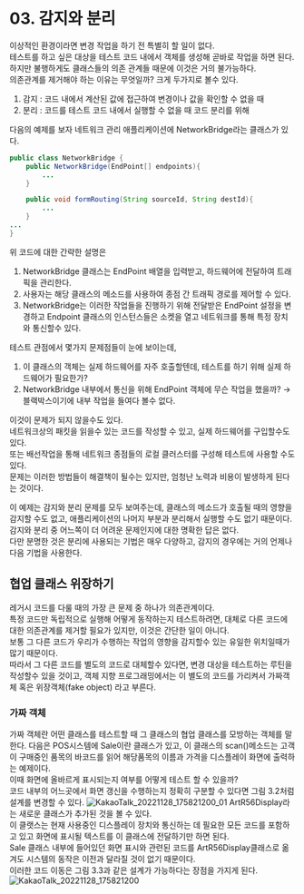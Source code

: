 # 03. 감지와 분리
이상적인 환경이라면 변경 작업을 하기 전 특별히 할 일이 없다.  
테스트를 하고 싶은 대상을 테스트 코드 내에서 객체를 생성해 곧바로 작업을 하면 된다.  
하지만 불행하게도 클래스들의 의존 관계들 때문에 이것은 거의 불가능하다.  
의존관계를 제거해야 하는 이유는 무엇일까? 크게 두가지로 볼수 있다.
1. 감지 : 코드 내에서 계산된 값에 접근하여 변경이나 값을 확인할 수 없을 때
2. 분리 : 코드를 테스트 코드 내에서 실행할 수 없을 때 코드 분리를 위해

다음의 예제를 보자 네트워크 관리 애플리케이션에 NetworkBridge라는 클래스가 있다.
```Java
public class NetworkBridge {
    public NetworkBridge(EndPoint[] endpoints){
        ...
    }

    public void formRouting(String sourceId, String destId){
        ...
    }
...
}
```
위 코드에 대한 간략한 설명은
1. NetworkBridge 클래스는 EndPoint 배열을 입력받고, 하드웨어에 전달하여 트래픽을 관리한다.
2. 사용자는 해당 클래스의 메소드를 사용하여 종점 간 트래픽 경로를 제어할 수 있다.
3. NetworkBridge는 이러한 작업들을 진행하기 위해 전달받은 EndPoint 설정을 변경하고 Endpoint 클래스의 인스턴스들은 소켓을 열고 네트워크를 통해 특정 장치와 통신할수 있다.

테스트 관점에서 몇가지 문제점들이 눈에 보이는데,
1. 이 클래스의 객체는 실제 하드웨어를 자주 호출할텐데, 테스트를 하기 위해 실제 하드웨어가 필요한가?
2. NetworkBridge 내부에서 통신을 위해 EndPoint 객체에 무슨 작업을 했을까? → 블랙박스이기에 내부 작업을 들여다 볼수 없다.

이것이 문제가 되지 않을수도 있다.  
네트워크상의 패킷을 읽을수 있는 코드를 작성할 수 있고, 실제 하드웨어를 구입할수도 있다.  
또는 배선작업을 통해 네트워크 종점들의 로컬 클러스터를 구성해 테스트에 사용할 수도 있다.  
문제는 이러한 방법들이 해결책이 될수는 있지만, 엄청난 노력과 비용이 발생하게 된다는 것이다.  

이 예제는 감지와 분리 문제를 모두 보여주는데, 클래스의 메소드가 호출될 때의 영향을 감지할 수도 없고, 애플리케이션의 나머지 부분과 분리해서 실행할 수도 없기 때문이다.  
감지와 분리 중 어느쪽이 더 어려운 문제인지에 대한 명확한 답은 없다.  
다만 분명한 것은 분리에 사용되는 기법은 매우 다양하고, 감지의 경우에는 거의 언제나 다음 기법을 사용한다.

## 협업 클래스 위장하기
레거시 코드를 다룰 때의 가장 큰 문제 중 하나가 의존관계이다.  
특정 코드만 독립적으로 실행해 어떻게 동작하는지 테스트하려면, 대체로 다른 코드에 대한 의존관계를 제거할 필요가 있지만, 이것은 간단한 일이 아니다.  
보통 그 다른 코드가 우리가 수행하는 작업의 영향을 감지할수 있는 유일한 위치일때가 많기 때문이다.  
따라서 그 다른 코드를 별도의 코드로 대체할수 있다면, 변경 대상을 테스트하는 루틴을 작성할수 있을 것이고, 객체 지향 프로그래밍에서는 이 별도의 코드를 가리켜서 가짜객체 혹은 위장객체(fake object) 라고 부른다.

### 가짜 객체
가짜 객체란 어떤 클래스를 테스트할 때 그 클래스의 협업 클래스를 모방하는 객체를 말한다.
다음은 POS시스템에 Sale이란 클래스가 있고, 이 클래스의 scan()메소드는 고객이 구매중인 품목의 바코드를 읽어 해당품목의 이름과 가격을 디스플레이 화면에 출력하는 예제이다.  
이때 화면에 올바르게 표시되는지 여부를 어떻게 테스트 할 수 있을까?  
코드 내부의 어느곳에서 화면 갱신을 수행하는지 정확히 구분할 수 있다면 그림 3.2처럼 설계를 변경할 수 있다.
![KakaoTalk_20221128_175821200_01](https://user-images.githubusercontent.com/50142323/204240226-fa0a6a2c-8099-4806-b818-8c54579492c5.jpg)
ArtR56Display라는 새로운 클래스가 추가된 것을 볼 수 있다.  
이 클랫스는 현재 사용중인 디스플레이 장치와 통신하는 데 필요한 모든 코드를 포함하고 있고 화면에 표시될 텍스트를 이 클래스에 전달하기만 하면 된다.  
Sale 클래스 내부에 들어있던 화면 표시와 관련된 코드를 ArtR56Display클래스로 옮겨도 시스템의 동작은 이전과 달라질 것이 없기 때문이다.  
이러한 코드 이동은 그림 3.3과 같은 설계가 가능하다는 장점을 가지게 된다.
![KakaoTalk_20221128_175821200](https://user-images.githubusercontent.com/50142323/204240894-33470c74-04d0-451a-be0d-b098fe358f28.jpg)


